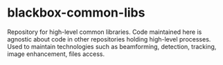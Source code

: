 # blackbox-common-libs

Repository for high-level common libraries. Code maintained here is agnostic about code in other repositories holding high-level processes. Used to maintain technologies such as beamforming, detection, tracking, image enhancement, files access.